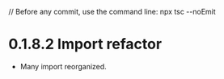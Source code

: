 // Before any commit, use the command line: npx tsc --noEmit

# 0.1.8.2 Import refactor

- Many import reorganized.